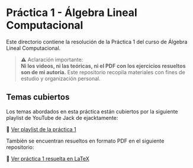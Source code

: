 # Práctica 1 - Álgebra Lineal Computacional

Este directorio contiene la resolución de la Práctica 1 del curso de Álgebra Lineal Computacional.

> ⚠️ Aclaración importante:  
> **Ni los videos, ni las teóricas, ni el PDF con los ejercicios resueltos son de mi autoría.** Este repositorio recopila materiales con fines de estudio y organización personal.

## Temas cubiertos

Los temas abordados en esta práctica están cubiertos por la siguiente playlist de YouTube de Jack de ejacktamente:

🎥 [Ver playlist de la práctica 1](https://www.youtube.com/watch?v=f2B7s2wha9g&list=PLsU9ReJDn9fw0SIyml9qRCzatusmExd63)

También se encuentran resueltos en formato PDF en el siguiente repositorio:

📄 [Ver práctica 1 resuelta en LaTeX](https://github.com/nad-garraz/algebraLinealComputacional/blob/main/1-guia/1-sol.pdf)
